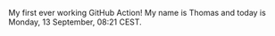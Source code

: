 My first ever working GitHub Action!
My name is Thomas and today is Monday, 13 September, 08:21 CEST. 
